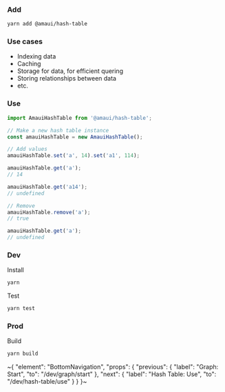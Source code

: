 
### Add

```sh
yarn add @amaui/hash-table
```

### Use cases
- Indexing data
- Caching
- Storage for data, for efficient quering
- Storing relationships between data
- etc.

### Use

```ts
import AmauiHashTable from '@amaui/hash-table';

// Make a new hash table instance
const amauiHashTable = new AmauiHashTable();

// Add values
amauiHashTable.set('a', 14).set('a1', 114);

amauiHashTable.get('a');
// 14

amauiHashTable.get('a14');
// undefined

// Remove
amauiHashTable.remove('a');
// true

amauiHashTable.get('a');
// undefined
```

### Dev

Install

```sh
yarn
```

Test

```sh
yarn test
```

### Prod

Build

```sh
yarn build
```

~{
  "element": "BottomNavigation",
  "props": {
    "previous": {
      "label": "Graph: Start",
      "to": "/dev/graph/start"
    },
    "next": {
      "label": "Hash Table: Use",
      "to": "/dev/hash-table/use"
    }
  }
}~
